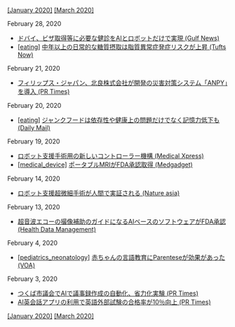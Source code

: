 [\[January 2020\]](2001.md) [\[March 2020\]](2003.md)

February 28, 2020
* [ドバイ、ビザ取得等に必要な健診をAIとロボットだけで実現 (Gulf News)](https://gulfnews.com/uae/dubai-get-smart-medical-fitness-test-visa-stamp-in-30-minutes-now-1.69896885)
* [\[eating\]](eating.md) [中年以上の日常的な糖質摂取は脂質異常症発症リスクが上昇 (Tufts Now)](https://now.tufts.edu/news-releases/sugary-drinks-sour-choice-adults-trying-maintain-normal-cholesterol-levels)

February 21, 2020
* [フィリップス・ジャパン、北良株式会社が開発の災害対策システム「ANPY」を導入 (PR Times)](https://prtimes.jp/main/html/rd/p/000000078.000019698.html)

February 20, 2020
* [\[eating\]](eating.md) [ジャンクフードは依存性や健康上の問題だけでなく記憶力低下も (Daily Mail)](https://www.dailymail.co.uk/health/article-8016945/)

February 19, 2020
* [ロボット支援手術用の新しいコントローラー機構 (Medical Xpress)](https://medicalxpress.com/news/2020-02-mechanical-robot-assisted-surgery.html)
* [\[medical_device\]](medical_device.md) [ポータブルMRIがFDA承認取得 (Medgadget)](https://www.medgadget.com/2020/02/worlds-first-portable-mri-cleared-by-fda.html)

February 14, 2020
* [ロボット支援超微細手術が人間で実証される (Nature asia)](https://www.natureasia.com/ja-jp/phys-sci/research/13218)

February 13, 2020
* [超音波エコーの撮像補助のガイドになるAIベースのソフトウェアがFDA承認 (Health Data Management)](https://www.healthdatamanagement.com/news/fda-clears-ai-guided-software-for-capturing-cardiac-ultrasound-images)

February 4, 2020
* [\[pediatrics_neonatology\]](pediatrics_neonatology.md) [赤ちゃんの言語教育にParenteseが効果があった (VOA)](https://learningenglish.voanews.com/a/study-speaking-parentese-helps-baby-s-language-learning/4764116.html)

February 3, 2020
* [つくば市議会でAIで議事録作成の自動化、省力化実験 (PR Times)](https://prtimes.jp/main/html/rd/p/000000203.000028199.html)
* [AI英会話アプリの利用で英語外部試験の合格率が10％向上 (PR Times)](https://prtimes.jp/main/html/rd/p/000000011.000017644.html)

[\[January 2020\]](2001.md) [\[March 2020\]](2003.md)
